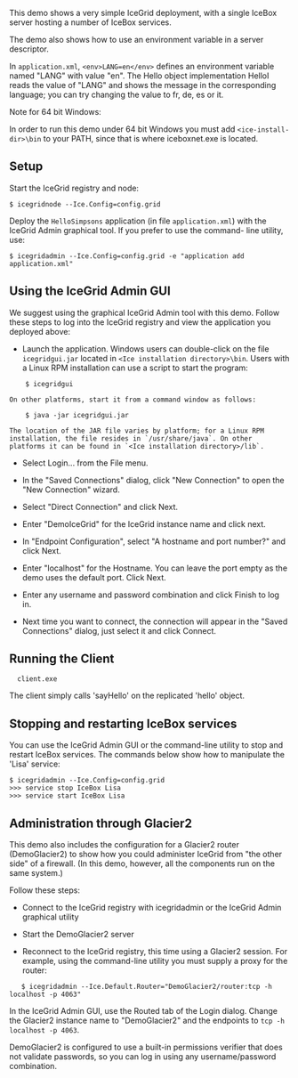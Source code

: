 This demo shows a very simple IceGrid deployment, with a single IceBox
server hosting a number of IceBox services.

The demo also shows how to use an environment variable in a server
descriptor.

In `application.xml`, `<env>LANG=en</env>` defines an environment variable
named "LANG" with value "en". The Hello object implementation HelloI
reads the value of "LANG" and shows the message in the corresponding
language; you can try changing the value to fr, de, es or it.

Note for 64 bit Windows:

In order to run this demo under 64 bit Windows you must add
`<ice-install-dir>\bin` to your PATH, since that is where iceboxnet.exe
is located.


Setup
-----

Start the IceGrid registry and node:

    $ icegridnode --Ice.Config=config.grid

Deploy the `HelloSimpsons` application (in file `application.xml`) with
the IceGrid Admin graphical tool. If you prefer to use the command-
line utility, use:

    $ icegridadmin --Ice.Config=config.grid -e "application add application.xml"


Using the IceGrid Admin GUI
---------------------------

We suggest using the graphical IceGrid Admin tool with this demo.
Follow these steps to log into the IceGrid registry and view the 
application you deployed above:

  - Launch the application. Windows users can double-click on the
    file `icegridgui.jar` located in `<Ice installation directory>\bin`.
    Users with a Linux RPM installation can use a script to start the
    program:
```
    $ icegridgui
```
    On other platforms, start it from a command window as follows:
```
    $ java -jar icegridgui.jar
```
    The location of the JAR file varies by platform; for a Linux RPM
    installation, the file resides in `/usr/share/java`. On other
    platforms it can be found in `<Ice installation directory>/lib`.

  - Select Login... from the File menu.

  - In the "Saved Connections" dialog, click "New Connection" to open
    the "New Connection" wizard.

  - Select "Direct Connection" and click Next.

  - Enter "DemoIceGrid" for the IceGrid instance name and click next.

  - In "Endpoint Configuration", select "A hostname and port number?"
    and click Next.

  - Enter "localhost" for the Hostname. You can leave the port empty
    as the demo uses the default port. Click Next.

  - Enter any username and password combination and click Finish to
    log in.

  - Next time you want to connect, the connection will appear in the
    "Saved Connections" dialog, just select it and click Connect.


Running the Client
------------------

      client.exe

The client simply calls 'sayHello' on the replicated 'hello' object.


Stopping and restarting IceBox services
---------------------------------------

You can use the IceGrid Admin GUI or the command-line utility to stop 
and restart IceBox services. The commands below show how to manipulate
the 'Lisa' service:

    $ icegridadmin --Ice.Config=config.grid
    >>> service stop IceBox Lisa
    >>> service start IceBox Lisa


Administration through Glacier2
-------------------------------

This demo also includes the configuration for a Glacier2 router
(DemoGlacier2) to show how you could administer IceGrid from
"the other side" of a firewall. (In this demo, however, all the
components run on the same system.)

Follow these steps:

 - Connect to the IceGrid registry with icegridadmin or the IceGrid
   Admin graphical utility

 - Start the DemoGlacier2 server

 - Reconnect to the IceGrid registry, this time using a Glacier2
   session. For example, using the command-line utility you must
   supply a proxy for the router:
```
   $ icegridadmin --Ice.Default.Router="DemoGlacier2/router:tcp -h localhost -p 4063"
```
   In the IceGrid Admin GUI, use the Routed tab of the Login dialog. 
   Change the Glacier2 instance name to "DemoGlacier2" and the endpoints 
   to `tcp -h localhost -p 4063`.
   
   DemoGlacier2 is configured to use a built-in permissions verifier
   that does not validate passwords, so you can log in using any
   username/password combination.
